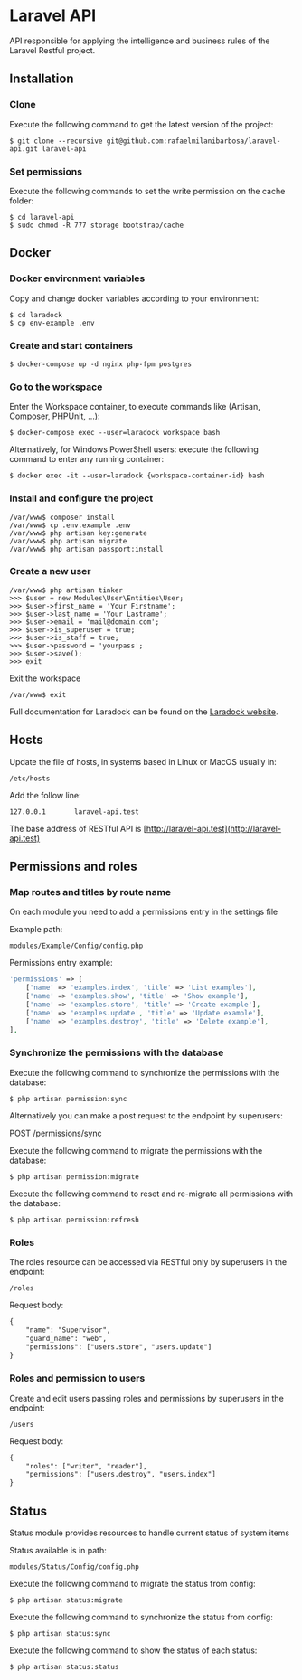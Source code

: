 # Laravel API
API responsible for applying the intelligence and business rules 
of the Laravel Restful project.

## Installation

### Clone

Execute the following command to get the latest version of the project:

```terminal
$ git clone --recursive git@github.com:rafaelmilanibarbosa/laravel-api.git laravel-api
```

### Set permissions

Execute the following commands to set the write permission on the cache folder:

```terminal
$ cd laravel-api
$ sudo chmod -R 777 storage bootstrap/cache
```

## Docker

### Docker environment variables

Copy and change docker variables according to your environment:

```terminal
$ cd laradock
$ cp env-example .env
```

### Create and start containers

```terminal
$ docker-compose up -d nginx php-fpm postgres
```

### Go to the workspace

Enter the Workspace container, to execute commands like (Artisan, Composer, PHPUnit, …):

```terminal
$ docker-compose exec --user=laradock workspace bash
```

Alternatively, for Windows PowerShell users: execute the following command to enter any running container:

```terminal
$ docker exec -it --user=laradock {workspace-container-id} bash
```

### Install and configure the project

```terminal
/var/www$ composer install
/var/www$ cp .env.example .env
/var/www$ php artisan key:generate
/var/www$ php artisan migrate
/var/www$ php artisan passport:install
```

### Create a new user

```terminal
/var/www$ php artisan tinker
>>> $user = new Modules\User\Entities\User;
>>> $user->first_name = 'Your Firstname';
>>> $user->last_name = 'Your Lastname';
>>> $user->email = 'mail@domain.com';
>>> $user->is_superuser = true;
>>> $user->is_staff = true;
>>> $user->password = 'yourpass';
>>> $user->save();
>>> exit
```

Exit the workspace

```terminal
/var/www$ exit
```

Full documentation for Laradock can be found on the [Laradock website](http://laradock.io/).

## Hosts

Update the file of hosts, in systems based in Linux or MacOS usually in:

```terminal
/etc/hosts
```

Add the follow line:

```terminal
127.0.0.1       laravel-api.test
```

The base address of RESTful API is 
[http://laravel-api.test](http://laravel-api.test)

## Permissions and roles

### Map routes and titles by route name

On each module you need to add a permissions entry in the settings file

Example path:

```
modules/Example/Config/config.php
```

Permissions entry example:

```php
'permissions' => [
    ['name' => 'examples.index', 'title' => 'List examples'],
    ['name' => 'examples.show', 'title' => 'Show example'],
    ['name' => 'examples.store', 'title' => 'Create example'],
    ['name' => 'examples.update', 'title' => 'Update example'],
    ['name' => 'examples.destroy', 'title' => 'Delete example'],
],
```

### Synchronize the permissions with the database

Execute the following command to synchronize the permissions with the database:

```terminal
$ php artisan permission:sync
```

Alternatively you can make a post request to the endpoint by superusers:

POST /permissions/sync

Execute the following command to migrate the permissions with the database:

```terminal
$ php artisan permission:migrate
```

Execute the following command to reset and re-migrate all permissions with the database:

```terminal
$ php artisan permission:refresh
```

### Roles

The roles resource can be accessed via RESTful only by superusers in the endpoint:

```
/roles
```

Request body:

````rest
{
	"name": "Supervisor",
	"guard_name": "web",
	"permissions": ["users.store", "users.update"]
}
````

### Roles and permission to users

Create and edit users passing roles and permissions by superusers in the endpoint:

```
/users
```

Request body:

```rest
{
    "roles": ["writer", "reader"],
    "permissions": ["users.destroy", "users.index"]
}
```

## Status

Status module provides resources to handle current status of system items

Status available is in path:

```
modules/Status/Config/config.php
```

Execute the following command to migrate the status from config:

```terminal
$ php artisan status:migrate
```

Execute the following command to synchronize the status from config:

```terminal
$ php artisan status:sync
```

Execute the following command to show the status of each status:

```terminal
$ php artisan status:status
```
